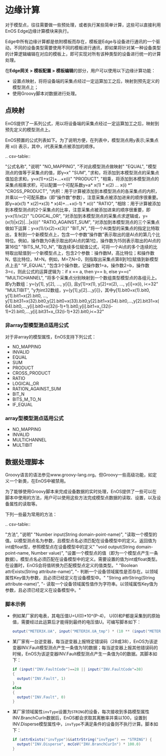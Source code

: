 # 边缘计算

对于模型点，往往需要做一些预处理，或者执行某些简单计算，这些可以直接利用EnOS Edge边缘计算模块来执行。

Edge中所有边缘计算都是依附模板而存在，模板是Edge与设备进行通讯的一个驱动，不同的设备类型需要使用不同的模板进行通讯，即如果将针对某一种设备类型的计算逻辑编辑在对应的模板上，即可实现对所有该种类型的设备进行统一的计算处理。

在**Edge网关 > 模板配置 > 模板编辑**的部分，用户可以使用以下边缘计算功能：

- 设置点映射，将将设备端的采集点经过一定运算加工之后，映射到预先定义的模型测点上；
- 使用Groovy脚本对数据进行处理。

## 点映射

EnOS提供了一系列公式，用以将设备端的采集点经过一定运算加工之后，映射到预先定义的模型测点上。

EnOS预置的公式列表如下。为了说明方便，在列表中，模型测点用y表示;采集点用 x(i) 表示，其中，i代表采集点被添加的顺序。

.. csv-table::

   "公式名称", "说明"
   "NO_MAPPING", "不对此模型测点做映射"
   "EQUAL", "模型测点的值等于采集点的值，即y=x"
   "SUM", "求和，将添加到本模型测点的采集点值加总求和，y=x(1)+x(2)+...+x(i)"
   "PRODUCT", "相乘，将添加到本模型测点的采集点相乘求积，可以配置一个可配系数y=a* x(1) * x(2) *...* x(i) *"
   "CROSS_PRODUCT", "内积：用于计算被添加到本模型测点的各采集点的内积，并乘以一个可配系数a（即“操作数”参数），注意采集点被添加进来的顺序很重要。即y=a(x(1) * x(2)+x(3) * x(4)+...+x(i-1) * x(i)"
   "RATIO", "相除：用于计算被添加到本模型测点的2个采集点的比率，注意采集点被添加进来的顺序很重要，即y=x(1)/x(2)"
   "LOGICAL_OR", "对添加到本模型测点的采集点求逻辑或，y=(x(1)|x(2)|...|x(i))"
   "RATIO_AGAINST_SUM", "对添加到本模型测点的三个采集点做如下运算：y=x(1)/(x(2)+x(3))"
   "BIT_N", "将一个AI类型的采集点的指定比特取出，复制到一个新模型点上，包含一个参数“操作数”表示取出的是AI点的第几个比特位。例如，操作数为0表示取出的AI点的第1位，操作数为15则表示取出的AI点的第16位"
   "BITS_M_TO_N", "取连续多位赋值公式，可将一个AI点的多个连续的比特取出赋值到一个新模型点上，包含2个参数：操作数M，高比特位；和操作数N，低比特位，M>N。例如，M=7,N=0，则指取出采集点第8到1位赋值到新模型点上去"
   "IF_EQUAL", "包含3个操作数，记操作数1=a，操作数2=b，操作数3=c，则此公式的运算逻辑为：if x == a, then y== b, else y==c"
   "MULTICHANNEL", "将多个采集点分别映射到一个数组类型模型点的各组元上。即y为数组：y={y[1], y[2], …, y[i]}, 且y[1]=x(1), y[2]=x(2), …, y[i]=x(i), i<=32"
   "MULTIBIT", "y为int32数组，y={y[1],y[2]...,y[i]}，其中y[1].bit0=x(1).bit0, y[1].bit1=x(2).bit0, …, y[1].bit31=x(32).bit0,y[2].bit0=x(33).bit0,y[2].bit1=x(34).bit0,…,y[2].bit31=x(64).bit0,…,y[i].bit0=x(32(i-1)+1).bit0,y[i].bit1=x_(32(i-1)+2).bit0,…,y[i].bit31=x_(32(i-1)+32).bit0,i<=32"

### 非array型模型测点适用公式

对于非array的模型属性，EnOS支持下列公式：

- NO_MAPPING
- INVALID
- EQUAL
- SUM
- PRODUCT
- CROSS_PRODUCT
- RATIO
- LOGICAL_OR
- RATION_AGAINST_SUM
- BIT_N
- BITS_M_TO_N
- IF_EQUAL

### array型模型测点适用公式

- NO_MAPPING
- INVALID
- MULTICHANNEL
- MULTIBIT

## 数据处理脚本

Groovy语言的语法参见www.groovy-lang.org。但Groovy一些高级功能，如定义一个新类，在EnOS中被禁用。

为了能够使用Groovy脚本来完成设备数据的实时处理，EnOS提供了一些可以在脚本中使用的方法，用户可以使用这些方法完成模型点数据的读取、设置，以及设备属性的读取等。

下列一些最为常用的方法：

.. csv-table::
   
   "方法", "说明"
   "Number input(String domain-point-name)", "读取一个模型的值。以模型测点名为参数，且模型点名必须匹配在设备模型中的定义。返回值为int或float型，参照模型点在设备模型中的定义"
   "void output(String domain-point-name, Number value)", "设置一个模型点的值（即为一个模型点产生一条数据）。模型点名必须匹配在设备模型中的定义。需要设置的值为int或float类型。在设置时，EnOS会将值转换为匹配模型点定义的值类型。"
   "Boolean attrExists(String attribute-name)", "-	判断一个设备领域属性是否存在。以领域属性Key值为参数，且必须已经定义在设备模型中。"
   "String attrString(String attribute-name)", "-	读取一个设备领域属性值作为字符串。以领域属性Key值为参数，且必须已经定义在设备模型中。"

### 脚本示例

- 例如某厂家的电表，其电压值U=U(0)*10^(P-4)， U(0)和P都是采集到的原始值，需要经过此运算后才能得到最终的电压值U。可编写脚本如下：
   ```groovy
   output("METER3X.UA", input("METER3X.UA_tmp") * (10 ** (input("METER3X.DPT") - 4)))
   ```

- 某厂家有一台逆变器，每当逆变器上报特定错误码（28或38），EnOS为该逆变器INV.Fault模型测点产生一条值为1的数据；每当逆变器上报其他错误码的时候，EnOS为该逆变器INV.Fault模型测点产生一条值为0的数据。其脚本如下：
  ```groovy
  if (input("INV.FaultCode")==28 || input("INV.FaultCode"=38)
  {
    output("INV.Fault", 1)
  }
  else
  {
    output("INV.Fault", 0)
  }

  ```

- 某厂家领域属性`invType`设置为`STRING`的设备，每次接收到多路模型属性INV.BranchCurIn数据后，EnOS都会求取其离散率并乘以100，设置到INV.Disperse模型属性中，`invType`不满足条件的设备则不执行计算。脚本如下：
  ```groovy
  if (attrExists("invType")&&attrString("invType") == "STRING") {
    output("INV.Disperse", mcCoV("INV.BranchCurIn") * 100.0)
  }

  ```
